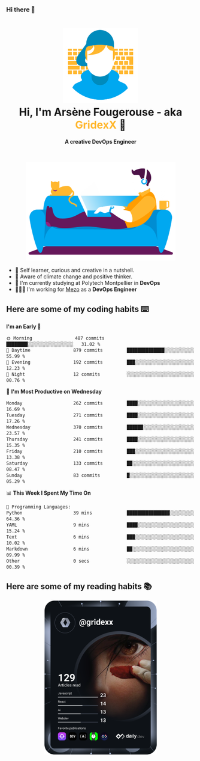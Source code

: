 ### Hi there 👋

<!--
**GridexX/gridexx** is a ✨ _special_ ✨ repository because its `README.md` (this file) appears on your GitHub profile.

Here are some ideas to get you started:

- 🔭 I’m currently working on ...
- 🌱 I’m currently learning ...
- 👯 I’m looking to collaborate on ...
- 🤔 I’m looking for help with ...
- 💬 Ask me about ...
- 📫 How to reach me: ...
- 😄 Pronouns: ...
- ⚡ Fun fact: ...
-->


<!-- Header -->
<h1 align="center">
  <img src="./images/user_profile.png" width="200">
  <br>
  Hi, I'm Arsène Fougerouse - aka <span style="color:#ffb72e">GridexX</span> 👋
</h1>


<p align="center">
  <b>A creative DevOps Engineer </b>
</p>
<br/>
<p align="center">
  <img src="./images/man_couch.png" width="400">
</p>

- 🎨 Self learner, curious and creative in a nutshell. 
- 🌱 Aware of climate change and positive thinker.
- 📕 I'm currently studying at Polytech Montpellier in **DevOps**
- 👨🏻‍💻 I'm working for [Mezo](https://meso-lr.umontpellier.fr/) as a **DevOps Engineer**


## Here are some of my coding habits ⌨️

<!-- Add a section about tech and Ops stack
  Like this one : https://github.com/Xanthus58#-tech-stack
-->
<!--START_SECTION:waka-->
**I'm an Early 🐤** 

```text
🌞 Morning                487 commits         ████████░░░░░░░░░░░░░░░░░   31.02 % 
🌆 Daytime                879 commits         ██████████████░░░░░░░░░░░   55.99 % 
🌃 Evening                192 commits         ███░░░░░░░░░░░░░░░░░░░░░░   12.23 % 
🌙 Night                  12 commits          ░░░░░░░░░░░░░░░░░░░░░░░░░   00.76 % 
```
📅 **I'm Most Productive on Wednesday** 

```text
Monday                   262 commits         ████░░░░░░░░░░░░░░░░░░░░░   16.69 % 
Tuesday                  271 commits         ████░░░░░░░░░░░░░░░░░░░░░   17.26 % 
Wednesday                370 commits         ██████░░░░░░░░░░░░░░░░░░░   23.57 % 
Thursday                 241 commits         ████░░░░░░░░░░░░░░░░░░░░░   15.35 % 
Friday                   210 commits         ███░░░░░░░░░░░░░░░░░░░░░░   13.38 % 
Saturday                 133 commits         ██░░░░░░░░░░░░░░░░░░░░░░░   08.47 % 
Sunday                   83 commits          █░░░░░░░░░░░░░░░░░░░░░░░░   05.29 % 
```


📊 **This Week I Spent My Time On** 

```text
💬 Programming Languages: 
Python                   39 mins             ████████████████░░░░░░░░░   64.36 % 
YAML                     9 mins              ████░░░░░░░░░░░░░░░░░░░░░   15.24 % 
Text                     6 mins              ███░░░░░░░░░░░░░░░░░░░░░░   10.02 % 
Markdown                 6 mins              ██░░░░░░░░░░░░░░░░░░░░░░░   09.99 % 
Other                    0 secs              ░░░░░░░░░░░░░░░░░░░░░░░░░   00.39 % 
```


<!--END_SECTION:waka-->

## Here are some of my reading habits 📚
<div  align="center">
  <img src="./images/devcard.svg" width="300">
</div>
